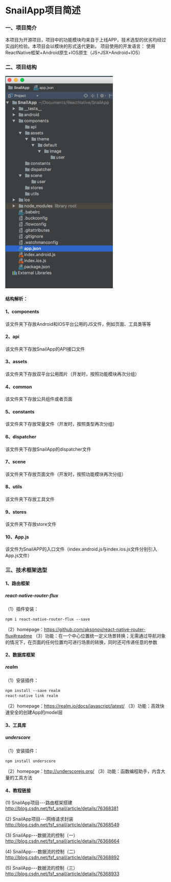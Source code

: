 # SnailApp项目简述
### 一、项目简介
本项目为开源项目，项目中的功能模块均来自于上线APP，技术选型的优劣均经过实战的检验。本项目会以模块的形式迭代更新。
项目使用的开发语言：
使用ReactNative框架+Android原生+IOS原生（JS+JSX+Android+IOS）
### 二、项目结构
![image](https://github.com/fangshifeng/SnailApp/blob/master/.github/snail_app_directory.png)

#### 结构解析：
#### 1、components
该文件夹下存放Android和IOS平台公用的JS文件，例如页面、工具类等等
#### 2、api
该文件夹下存放SnailApp的API接口文件
#### 3、assets
该文件夹下存放双平台公用图片（开发时，按照功能模块再次分组）
#### 4、common
该文件夹下存放公共组件或者页面
#### 5、constants
该文件夹下存放常量文件（开发时，按照类型再次分组）
#### 6、dispatcher
该文件夹下存放SnailApp的dispatcher文件
#### 7、scene
该文件夹下存放页面文件（开发时，按照功能模块再次分组）
#### 8、utils
该文件夹下存放工具文件
#### 9、stores
该文件夹下存放store文件
#### 10、App.js
该文件为SnailAPP的入口文件（index.android.js与index.ios.js文件分别引入App.js文件）

### 三、技术框架选型
#### 1、路由框架
##### react-native-router-flux
（1）插件安装：

```
npm i react-native-router-flux --save
```

（2）homepage：https://github.com/aksonov/react-native-router-flux#readme
（3）功能：在一个中心位置统一定义场景转换；无需通过导航对象的情况下，在页面的任何位置均可进行场景的转换，同时还可传递任意的参数
#### 2、数据库框架
##### realm
（1）安装插件：

```
npm install --save realm
react-native link realm
```

（2）homepage：https://realm.io/docs/javascript/latest/
（3）功能：高效快速安全的创建App的model层
#### 3、工具库
##### underscore
（1）安装插件：

```
npm install underscore
```
（2）homepage：http://underscorejs.org/
（3）功能：函数编程助手，内含大量的工具方法

#### 4、教程链接
(1) SnailApp项目---路由框架搭建 
http://blog.csdn.net/fsf_snail/article/details/76368381

(2) SnailApp项目---网络请求封装
http://blog.csdn.net/fsf_snail/article/details/76368549

(3) SnailApp---数据流的控制（一）
http://blog.csdn.net/fsf_snail/article/details/76368664

(4) SnailApp---数据流的控制（二）
http://blog.csdn.net/fsf_snail/article/details/76368892

(5) SnailApp---数据流的控制（三）
http://blog.csdn.net/fsf_snail/article/details/76368933




